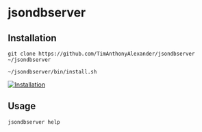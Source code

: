 # jsondbserver

## Installation

```git clone https://github.com/TimAnthonyAlexander/jsondbserver ~/jsondbserver```

```~/jsondbserver/bin/install.sh```

[![Installation](https://i.ibb.co/YchmJ7M/Screenshot-2022-11-07-at-3-23-06-PM.png)]()

## Usage

```jsondbserver help```
